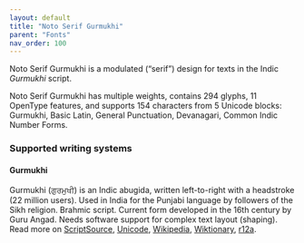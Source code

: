 ```yaml
---
layout: default
title: "Noto Serif Gurmukhi"
parent: "Fonts"
nav_order: 100
---
```

Noto Serif Gurmukhi is a modulated (“serif”) design for texts in the Indic _Gurmukhi_ script. 

Noto Serif Gurmukhi has multiple weights, contains 294 glyphs, 11 OpenType features, and supports 154 characters from 5 Unicode blocks: Gurmukhi, Basic Latin, General Punctuation, Devanagari, Common Indic Number Forms.


### Supported writing systems


#### Gurmukhi

Gurmukhi (<span class='autonym'>ਗੁਰਮੁਖੀ</span>) is an Indic abugida, written left-to-right with a headstroke (22 million users). Used in India for the Punjabi language by followers of the Sikh religion. Brahmic script. Current form developed in the 16th century by Guru Angad. Needs software support for complex text layout (shaping). Read more on [ScriptSource](https://scriptsource.org/scr/Guru), [Unicode](https://www.unicode.org/versions/Unicode13.0.0/ch12.pdf#G668388), [Wikipedia](https://en.wikipedia.org/wiki/ISO_15924:Guru), [Wiktionary](https://en.wiktionary.org/wiki/Category:Gurmukhi_script), [r12a](https://r12a.github.io/scripts/links?iso=Guru).

